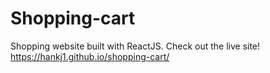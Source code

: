 # Shopping-cart
Shopping website built with ReactJS.
Check out the live site! https://hankj1.github.io/shopping-cart/


